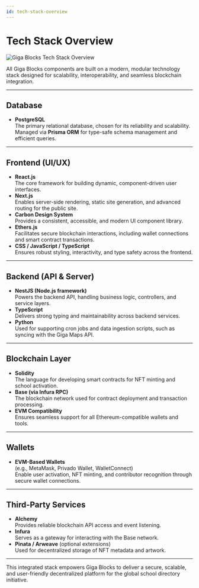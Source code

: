 ```yaml
---
id: tech-stack-overview
---
```

# Tech Stack Overview

![Giga Blocks Tech Stack Overview](https://assets.rumsan.net/rumsan-test/giga-nft2---rumsan-x-giga-tech-stack.jpg)

All Giga Blocks components are built on a modern, modular technology stack designed for scalability, interoperability, and seamless blockchain integration.

---

## Database

- **PostgreSQL**  
  The primary relational database, chosen for its reliability and scalability.  
  Managed via **Prisma ORM** for type-safe schema management and efficient queries.

---

## Frontend (UI/UX)

- **React.js**  
  The core framework for building dynamic, component-driven user interfaces.
- **Next.js**  
  Enables server-side rendering, static site generation, and advanced routing for the public site.
- **Carbon Design System**  
  Provides a consistent, accessible, and modern UI component library.
- **Ethers.js**  
  Facilitates secure blockchain interactions, including wallet connections and smart contract transactions.
- **CSS / JavaScript / TypeScript**  
  Ensures robust styling, interactivity, and type safety across the frontend.

---

## Backend (API & Server)

- **NestJS (Node.js framework)**  
  Powers the backend API, handling business logic, controllers, and service layers.
- **TypeScript**  
  Delivers strong typing and maintainability across backend services.
- **Python**  
  Used for supporting cron jobs and data ingestion scripts, such as syncing with the Giga Maps API.

---

## Blockchain Layer

- **Solidity**  
  The language for developing smart contracts for NFT minting and school activation.
- **Base (via Infura RPC)**  
  The blockchain network used for contract deployment and transaction processing.
- **EVM Compatibility**  
  Ensures seamless support for all Ethereum-compatible wallets and tools.

---

## Wallets

- **EVM-Based Wallets**  
  (e.g., MetaMask, Privado Wallet, WalletConnect)  
  Enable user activation, NFT minting, and contributor recognition through secure wallet connections.

---

## Third-Party Services

- **Alchemy**  
  Provides reliable blockchain API access and event listening.
- **Infura**  
  Serves as a gateway for interacting with the Base network.
- **Pinata / Arweave** (optional extensions)  
  Used for decentralized storage of NFT metadata and artwork.

---

This integrated stack empowers Giga Blocks to deliver a secure, scalable, and user-friendly decentralized platform for the global school directory initiative.